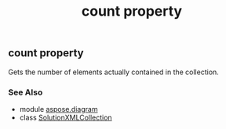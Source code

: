 ﻿---
title: count property
second_title: Aspose.Diagram for Python via .NET API References
description: 
type: docs
weight: 70
url: /python-net/aspose.diagram/solutionxmlcollection/count/
is_root: false
---

## count property


Gets the number of elements actually contained in the collection.

### See Also
* module [aspose.diagram](../../)
* class [SolutionXMLCollection](/diagram/python-net/aspose.diagram/solutionxmlcollection)
